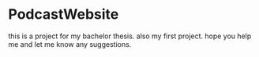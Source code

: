 # PodcastWebsite
this is a project for my bachelor thesis. also my first project. hope you help me and let me know any suggestions.
